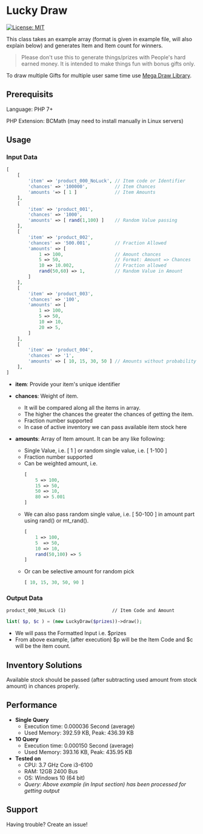 # Lucky Draw

[![License: MIT](https://img.shields.io/badge/License-MIT-yellow.svg)](https://opensource.org/licenses/MIT)


This class takes an example array (format is given in example file, will also explain below) and generates Item and Item count for winners.

> Please don't use this to generate things/prizes with People's hard earned money. It is intended to make things fun with bonus gifts only.

To draw multiple Gifts for multiple user same time use [Mega Draw Library](https://abmmhasan.github.io/Mega-Draw "Mega Draw").

## Prerequisits

Language: PHP 7+

PHP Extension: BCMath (may need to install manually in Linux servers)

## Usage

### Input Data

```php
[
    [
        'item' => 'product_000_NoLuck', // Item code or Identifier
        'chances' => '100000',          // Item Chances
        'amounts '=> [ 1 ]              // Item Amounts
    ],
    [
        'item' => 'product_001',
        'chances' => '1000',
        'amounts' => [ rand(1,100) ]    // Random Value passing
    ],
    [
        'item' => 'product_002',
        'chances' => '500.001',         // Fraction Allowed
        'amounts' => [
            1 => 100,                   // Amount chances
            5 => 50,                    // Format: Amount => Chances
            10 => 10.002,               // Fraction allowed
            rand(50,60) => 1,           // Random Value in Amount
        ]
    ],
    [
        'item' => 'product_003',
        'chances' => '100',
        'amounts' => [
            1 => 100,
            5 => 50,
            10 => 10,
            20 => 5, 
        ]
    ],
    [
        'item' => 'product_004',
        'chances' => '1',
        'amounts' => [ 10, 15, 30, 50 ] // Amounts without probability
    ],
]
```

- **item**: Provide your item's unique identifier

- **chances**: Weight of item.
    - It will be compared along all the items in array. 
    - The higher the chances the greater the chances of getting the item.
    - Fraction number supported
    - In case of active inventory we can pass available item stock here
    
- **amounts**: Array of Item amount. It can be any like following:
    - Single Value, i.e. [ 1 ] or random single value, i.e. [ 1-100 ]
    - Fraction number supported
    - Can be weighted amount, i.e.    
        ```php
        [
            5 => 100,
            15 => 50,
            50 => 10,
            80 => 5.001
        ]
        ```      
    - We can also pass random single value, i.e. [ 50-100 ] in amount part using rand() or mt_rand().       
        ```php
        [
            1 => 100,
            5  => 50,
            10 => 10,
            rand(50,100) => 5
        ]
        ```
    - Or can be selective amount for random pick
         ```php
        [ 10, 15, 30, 50, 90 ]
        ```

### Output Data

```markdown
product_000_NoLuck (1)                 // Item Code and Amount
```

```php
list( $p, $c ) = (new LuckyDraw($prizes))->draw();
```

- We will pass the Formatted Input i.e. $prizes
- From above example, (after execution) $p will be the Item Code and $c will be the item count.

## Inventory Solutions

Available stock should be passed (after subtracting used amount from stock amount) in chances properly.

## Performance

- **Single Query**
    - Execution time: 0.000036 Second (average)
    - Used Memory: 392.59 KB, Peak: 436.39 KB
- **10 Query**
    - Execution time: 0.000150 Second (average)
    - Used Memory: 393.16 KB, Peak: 435.95 KB
- **Tested on**
    - CPU: 3.7 GHz Core i3-6100
    - RAM: 12GB 2400 Bus
    - OS: Windows 10 (64 bit)
    - _Query: Above example (in Input section) has been processed for getting output_

## Support

Having trouble? Create an issue!

